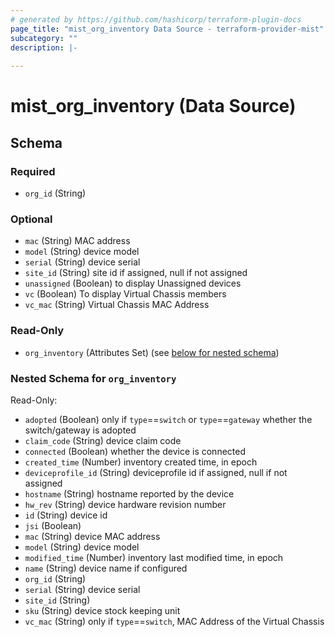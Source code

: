 ```yaml
---
# generated by https://github.com/hashicorp/terraform-plugin-docs
page_title: "mist_org_inventory Data Source - terraform-provider-mist"
subcategory: ""
description: |-
  
---
```


# mist_org_inventory (Data Source)





<!-- schema generated by tfplugindocs -->
## Schema

### Required

- `org_id` (String)

### Optional

- `mac` (String) MAC address
- `model` (String) device model
- `serial` (String) device serial
- `site_id` (String) site id if assigned, null if not assigned
- `unassigned` (Boolean) to display Unassigned devices
- `vc` (Boolean) To display Virtual Chassis members
- `vc_mac` (String) Virtual Chassis MAC Address

### Read-Only

- `org_inventory` (Attributes Set) (see [below for nested schema](#nestedatt--org_inventory))

<a id="nestedatt--org_inventory"></a>
### Nested Schema for `org_inventory`

Read-Only:

- `adopted` (Boolean) only if `type`==`switch` or `type`==`gateway`
whether the switch/gateway is adopted
- `claim_code` (String) device claim code
- `connected` (Boolean) whether the device is connected
- `created_time` (Number) inventory created time, in epoch
- `deviceprofile_id` (String) deviceprofile id if assigned, null if not assigned
- `hostname` (String) hostname reported by the device
- `hw_rev` (String) device hardware revision number
- `id` (String) device id
- `jsi` (Boolean)
- `mac` (String) device MAC address
- `model` (String) device model
- `modified_time` (Number) inventory last modified time, in epoch
- `name` (String) device name if configured
- `org_id` (String)
- `serial` (String) device serial
- `site_id` (String)
- `sku` (String) device stock keeping unit
- `vc_mac` (String) only if `type`==`switch`, MAC Address of the Virtual Chassis
